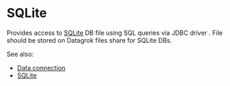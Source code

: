 <!-- TITLE: SQLite -->
<!-- SUBTITLE: -->

# SQLite

Provides access to [SQLite](https://www.sqlite.org/index.html)
DB file using SQL queries via JDBC driver . 
File should be stored on Datagrok files share for SQLite DBs.

See also:

  * [Data connection](../data-connection.md)
  * [SQLite](https://www.sqlite.org/index.html)
